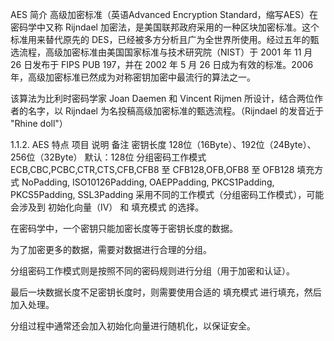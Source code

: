 AES 简介
高级加密标准（英语Advanced Encryption Standard，缩写AES）在密码学中又称 Rijndael 加密法，是美国联邦政府采用的一种区块加密标准。这个标准用来替代原先的 DES，已经被多方分析且广为全世界所使用。经过五年的甄选流程，高级加密标准由美国国家标准与技术研究院（NIST）于 2001 年 11 月 26 日发布于 FIPS PUB 197，并在 2002 年 5 月 26 日成为有效的标准。2006 年，高级加密标准已然成为对称密钥加密中最流行的算法之一。

该算法为比利时密码学家 Joan Daemen 和 Vincent Rijmen 所设计，结合两位作者的名字，以 Rijndael 为名投稿高级加密标准的甄选流程。（Rijndael 的发音近于 "Rhine doll"）

1.1.2. AES 特点
项目	说明	备注
密钥长度	128位（16Byte）、192位（24Byte）、256位（32Byte）	默认：128位
分组密码工作模式	ECB,CBC,PCBC,CTR,CTS,CFB,CFB8 至 CFB128,OFB,OFB8 至 OFB128
填充方式	NoPadding, ISO10126Padding, OAEPPadding, PKCS1Padding, PKCS5Padding, SSL3Padding
采用不同的工作模式（分组密码工作模式），可能会涉及到 初始化向量（IV） 和 填充模式 的选择。

在密码学中，一个密钥只能加密长度等于密钥长度的数据。

为了加密更多的数据，需要对数据进行合理的分组。

分组密码工作模式则是按照不同的密码规则进行分组（用于加密和认证）。

最后一块数据长度不足密钥长度时，则需要使用合适的 填充模式 进行填充，然后加入处理。

分组过程中通常还会加入初始化向量进行随机化，以保证安全。